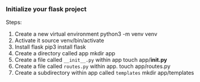 ### Initialize your flask project

Steps:
1. Create a new virtual environment
    python3 -m venv venv
2. Activate it
    source venv/bin/activate
3. Install flask
    pip3 install flask
4. Create a directory called app
    mkdir app
5. Create a file called `__init__.py` within app
    touch app/__init.py__
6. Create a file called `routes.py` within app.
    touch app/routes.py
7. Create a subdirectory within app called `templates`
    mkdir app/templates